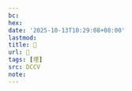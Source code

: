 ```yaml
---
bc:
hex:
date: '2025-10-13T10:29:08+08:00'
lastmod:
title: 􂫠
url: 􂫠
tags: [堙]
src: DCCV
note:
---
```

